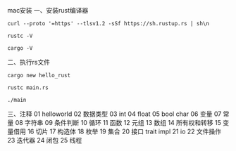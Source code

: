 
mac安装
一、安装rust编译器

```shell
curl --proto '=https' --tlsv1.2 -sSf https://sh.rustup.rs | sh\n

rustc -V

cargo -V
```


二、执行rs文件
```shell
cargo new hello_rust

rustc main.rs

./main
```

三、注释
01 helloworld
02  数据类型
03  int
04  float
05  bool char
06  变量
07  常量
08  字符串
09  条件判断
10  循环
11  函数
12  元组
13  数组
14  所有权和转移
15  变量借用
16  切片
17  构造体
18  枚举
19  集合
20  接口 trait impl
21  io
22  文件操作
23  迭代器
24  闭包
25  线程